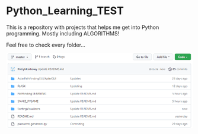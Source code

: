 # Python_Learning_TEST

This is a repository with projects that helps me get into Python programming.
Mostly including ALGORITHMS!

Feel free to check every folder...

![](https://github.com/PatrykKarbowy/Python_Learning_TEST/blob/master/Folder_Structure_demo.gif)


